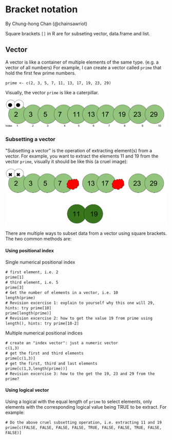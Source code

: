 # Bracket notation
By Chung-hong Chan (@chainsawriot)

Square brackets `[]` in R are for subseting vector, data.frame and list.

## Vector

A vector is like a container of multiple elements of the same type. (e.g. a vector of all numbers) For example, I can create a vector called `prime` that hold the first few prime numbers.

```{r}
prime <- c(2, 3, 5, 7, 11, 13, 17, 19, 23, 29)
```
Visually, the vector `prime` is like a caterpillar.

![](./imgs/caterpillar.png "Bug?")

### Subsetting a vector

"Subsetting a vector" is the operation of extracting element(s) from a vector. For example, you want to extract the elements 11 and 19 from the vector `prime`, visually it should be like this (a cruel image):

![](./imgs/subsetting.png "debug?")


There are multiple ways to subset data from a vector using square brackets. The two common methods are:

#### Using positional index

Single numerical positional index

```{r}
# first element, i.e. 2
prime[1]
# third element, i.e. 5
prime[3]
# Get the number of elements in a vector, i.e. 10
length(prime)
# Revision excercise 1: explain to yourself why this one will 29, hints: try prime[10]
prime[length(prime)]
# Revision excercise 2: how to get the value 19 from prime using length(), hints: try prime[10-2]
```

Multiple numerical positional indices

```{r}
# create an "index vector": just a numeric vector
c(1,3)
# get the first and third elements
prime[c(1,3)]
# get the first, third and last elements
prime[c(1,3,length(prime))]
# Revision excercise 3: how to the get the 19, 23 and 29 from the prime?
```

#### Using logical vector

Using a logical with the equal length of `prime` to select elements, only elements with the corresponding logical value being TRUE to be extract. For example:

```{r}
# Do the above cruel subsetting operation, i.e. extracting 11 and 19
prime[c(FALSE, FALSE, FALSE, FALSE, TRUE, FALSE, FALSE, TRUE, FALSE, FALSE)]
```
